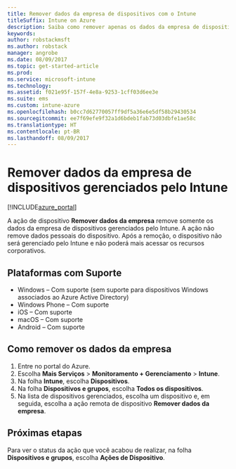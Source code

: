 ```yaml
---
title: Remover dados da empresa de dispositivos com o Intune
titleSuffix: Intune on Azure
description: Saiba como remover apenas os dados da empresa de dispositivos gerenciados com o Intune.
keywords: 
author: robstackmsft
ms.author: robstack
manager: angrobe
ms.date: 08/09/2017
ms.topic: get-started-article
ms.prod: 
ms.service: microsoft-intune
ms.technology: 
ms.assetid: f021e95f-157f-4e8a-9253-1cff03d6ee3e
ms.suite: ems
ms.custom: intune-azure
ms.openlocfilehash: b0cc7d62770057ff9df5a36e6e5df58b29430534
ms.sourcegitcommit: ee7f69efe9f32a1d6bdeb1fab73d03dbfe1ae58c
ms.translationtype: HT
ms.contentlocale: pt-BR
ms.lasthandoff: 08/09/2017
---
```

# <a name="remove-company-data-from-intune-managed-devices"></a>Remover dados da empresa de dispositivos gerenciados pelo Intune


[!INCLUDE[azure_portal](./includes/azure_portal.md)]

A ação de dispositivo **Remover dados da empresa** remove somente os dados da empresa de dispositivos gerenciados pelo Intune. A ação não remove dados pessoais do dispositivo. Após a remoção, o dispositivo não será gerenciado pelo Intune e não poderá mais acessar os recursos corporativos.

## <a name="supported-platforms"></a>Plataformas com Suporte

- Windows – Com suporte (sem suporte para dispositivos Windows associados ao Azure Active Directory)
- Windows Phone – Com suporte
- iOS – Com suporte
- macOS – Com suporte
- Android – Com suporte

## <a name="how-to-remove-company-data"></a>Como remover os dados da empresa

1. Entre no portal do Azure.
2. Escolha **Mais Serviços** > **Monitoramento + Gerenciamento** > **Intune**.
3. Na folha **Intune**, escolha **Dispositivos**.
4. Na folha **Dispositivos e grupos**, escolha **Todos os dispositivos**.
5. Na lista de dispositivos gerenciados, escolha um dispositivo e, em seguida, escolha a ação remota de dispositivo **Remover dados da empresa**.

## <a name="next-steps"></a>Próximas etapas

Para ver o status da ação que você acabou de realizar, na folha **Dispositivos e grupos**, escolha **Ações de Dispositivo**.
